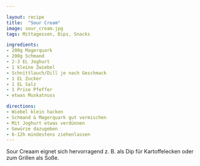 ```yaml
---

layout: recipe
title:  "Sour Cream"
image: sour_cream.jpg
tags: Mittagessen, Dips, Snacks

ingredients:
- 200g Magerquark
- 200g Schmand
- 2-3 EL Joghurt
- 1 kleine Zwiebel
- Schnittlauch/Dill je nach Geschmack
- 1 EL Zucker
- 1 EL Salz
- 1 Prise Pfeffer
- etwas Muskatnuss

directions:
- Wiebel klein hacken
- Schmand & Magerquark gut vermischen
- Mit Joghurt etwas verdünnen
- Gewürze dazugeben
- 6-12h mindestens ziehenlassen
---
```


Sour Creaam eignet sich hervorragend z. B. als Dip für Kartoffelecken oder zum Grillen als Soße.

